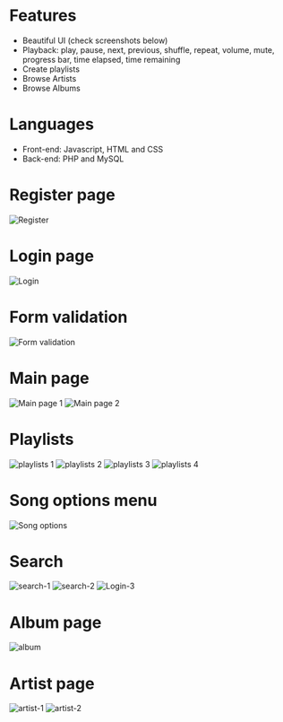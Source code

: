 # Features
- Beautiful UI (check screenshots below)
- Playback: play, pause, next, previous, shuffle, repeat, volume, mute, progress bar, time elapsed, time remaining
- Create playlists
- Browse Artists
- Browse Albums

# Languages
- Front-end: Javascript, HTML and CSS
- Back-end: PHP and MySQL

# Register page
![Register](https://github.com/leomcg/spotify-clone/blob/develop/assets/images/screenshots/register.png?raw=true)

# Login page
![Login](https://github.com/leomcg/spotify-clone/blob/develop/assets/images/screenshots/login.png?raw=true)

# Form validation
![Form validation](https://github.com/leomcg/spotify-clone/blob/develop/assets/images/screenshots/form-validation.png?raw=true)

# Main page
![Main page 1](https://github.com/leomcg/spotify-clone/blob/develop/assets/images/screenshots/main-page.png?raw=true)
![Main page 2](https://github.com/leomcg/spotify-clone/blob/develop/assets/images/screenshots/main-page-2.png?raw=true)

# Playlists
![playlists 1](https://github.com/leomcg/spotify-clone/blob/develop/assets/images/screenshots/new-playlist.png?raw=true)
![playlists 2](https://github.com/leomcg/spotify-clone/blob/develop/assets/images/screenshots/playlists-1.png?raw=true)
![playlists 3](https://github.com/leomcg/spotify-clone/blob/develop/assets/images/screenshots/playlists-2.png?raw=true)
![playlists 4](https://github.com/leomcg/spotify-clone/blob/develop/assets/images/screenshots/playlist-page.png?raw=true)

# Song options menu
![Song options](https://github.com/leomcg/spotify-clone/blob/develop/assets/images/screenshots/options-menu.png?raw=true)

# Search
![search-1](https://github.com/leomcg/spotify-clone/blob/develop/assets/images/screenshots/search.png?raw=true)
![search-2](https://github.com/leomcg/spotify-clone/blob/develop/assets/images/screenshots/search-2.png?raw=true)
![Login-3](https://github.com/leomcg/spotify-clone/blob/develop/assets/images/screenshots/search-3.png?raw=true)

# Album page
![album](https://github.com/leomcg/spotify-clone/blob/develop/assets/images/screenshots/album.png?raw=true)

# Artist page
![artist-1](https://github.com/leomcg/spotify-clone/blob/develop/assets/images/screenshots/artist-page.png?raw=true)
![artist-2](https://github.com/leomcg/spotify-clone/blob/develop/assets/images/screenshots/artist-page-2.png?raw=true)


